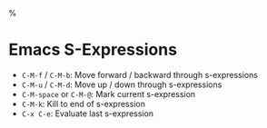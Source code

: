 %

# Emacs S-Expressions

* `C-M-f` / `C-M-b`: Move forward / backward through s-expressions
* `C-M-u` / `C-M-d`: Move up / down through s-expressions
* `C-M-space` or `C-M-@`: Mark current s-expression
* `C-M-k`: Kill to end of s-expression
* `C-x C-e`: Evaluate last s-expression
